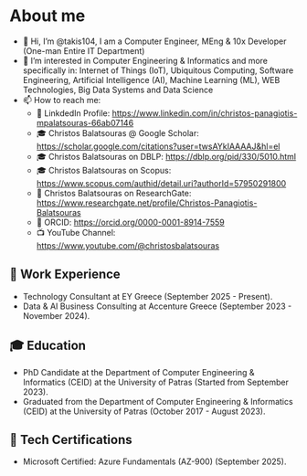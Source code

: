 # About me
* 👋 Hi, I’m @takis104, I am a Computer Engineer, MEng & 10x Developer (One-man Entire IT Department)
* 👀 I’m interested in Computer Engineering & Informatics and more specifically in: Internet of Things (IoT), Ubiquitous Computing, Software Engineering, Artificial Intelligence (AI), Machine Learning (ML), WEB Technologies, Big Data Systems and Data Science
* 📫 How to reach me:
  + 💼 LinkdedIn Profile: https://www.linkedin.com/in/christos-panagiotis-mpalatsouras-66ab07146
  + 🎓 Christos Balatsouras @ Google Scholar: https://scholar.google.com/citations?user=twsAYkIAAAAJ&hl=el
  + 🎓 Christos Balatsouras on DBLP: https://dblp.org/pid/330/5010.html
  + 🎓 Christos Balatsouras on Scopus: https://www.scopus.com/authid/detail.uri?authorId=57950291800
  + 🔬 Christos Balatsouras on ResearchGate: https://www.researchgate.net/profile/Christos-Panagiotis-Balatsouras
  + 🪪 ORCID: https://orcid.org/0000-0001-8914-7559
  + 📺 YouTube Channel: https://www.youtube.com/@christosbalatsouras

## 💼 Work Experience
- Technology Consultant at EY Greece (September 2025 - Present).
- Data & AI Business Consulting at Accenture Greece (September 2023 - November 2024).

## 🎓 Education
- PhD Candidate at the Department of Computer Engineering & Informatics (CEID) at the University of Patras (Started from September 2023).
- Graduated from the Department of Computer Engineering & Informatics (CEID) at the University of Patras (October 2017 - August 2023).

## 🏅 Tech Certifications
- Microsoft Certified: Azure Fundamentals (AZ-900) (September 2025).



<!--- - 🌱 I’m currently learning new tech skills... --->

<!---
## Current Tech Stack
### Front-end
- React.JS

### Back-end
- Flask
- FastAPI

### Mobile
- Android: Kotlin

### Databases
- mySQL
- PostgreSQL

### Cloud
- Google Firebase
- Microsoft Azure

### Data & AI
- Pandas
- Numpy
- Sci-kit Learn
- Tensorflow/Keras

### Big Data Management
- Apache Spark
--->

<!---
takis104/takis104 is a ✨ special ✨ repository because its `README.md` (this file) appears on your GitHub profile.
You can click the Preview link to take a look at your changes.
--->
